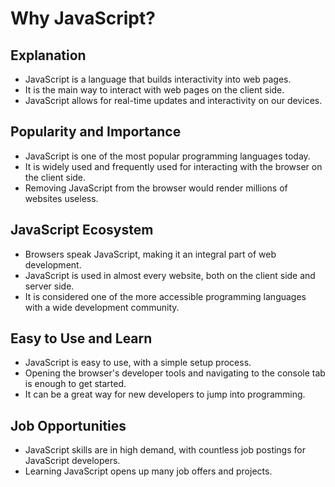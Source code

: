 # Why JavaScript?

## Explanation
- JavaScript is a language that builds interactivity into web pages.
- It is the main way to interact with web pages on the client side.
- JavaScript allows for real-time updates and interactivity on our devices.

## Popularity and Importance
- JavaScript is one of the most popular programming languages today.
- It is widely used and frequently used for interacting with the browser on the client side.
- Removing JavaScript from the browser would render millions of websites useless.

## JavaScript Ecosystem
- Browsers speak JavaScript, making it an integral part of web development.
- JavaScript is used in almost every website, both on the client side and server side.
- It is considered one of the more accessible programming languages with a wide development community.

## Easy to Use and Learn
- JavaScript is easy to use, with a simple setup process.
- Opening the browser's developer tools and navigating to the console tab is enough to get started.
- It can be a great way for new developers to jump into programming.

## Job Opportunities
- JavaScript skills are in high demand, with countless job postings for JavaScript developers.
- Learning JavaScript opens up many job offers and projects.
